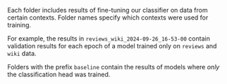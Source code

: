Each folder includes results of fine-tuning our classifier on data from certain contexts. Folder names specify which contexts were used for training. 

For example, the results in `reviews_wiki_2024-09-26_16-53-00` contain validation results for each epoch of a model trained only on `reviews` and `wiki` data.

Folders with the prefix `baseline` contain the results of models where *only* the classification head was trained.
